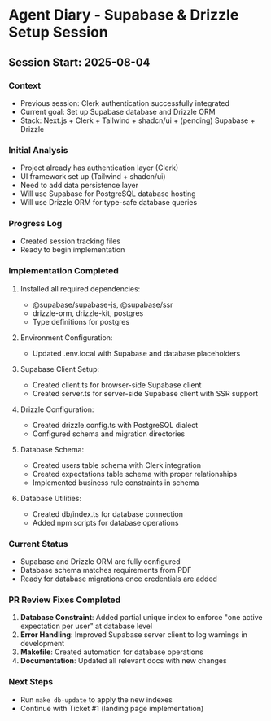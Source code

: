 # Agent Diary - Supabase & Drizzle Setup Session

## Session Start: 2025-08-04

### Context
- Previous session: Clerk authentication successfully integrated
- Current goal: Set up Supabase database and Drizzle ORM
- Stack: Next.js + Clerk + Tailwind + shadcn/ui + (pending) Supabase + Drizzle

### Initial Analysis
- Project already has authentication layer (Clerk)
- UI framework set up (Tailwind + shadcn/ui)
- Need to add data persistence layer
- Will use Supabase for PostgreSQL database hosting
- Will use Drizzle ORM for type-safe database queries

### Progress Log
- Created session tracking files
- Ready to begin implementation

### Implementation Completed
1. Installed all required dependencies:
   - @supabase/supabase-js, @supabase/ssr
   - drizzle-orm, drizzle-kit, postgres
   - Type definitions for postgres

2. Environment Configuration:
   - Updated .env.local with Supabase and database placeholders

3. Supabase Client Setup:
   - Created client.ts for browser-side Supabase client
   - Created server.ts for server-side Supabase client with SSR support

4. Drizzle Configuration:
   - Created drizzle.config.ts with PostgreSQL dialect
   - Configured schema and migration directories

5. Database Schema:
   - Created users table schema with Clerk integration
   - Created expectations table schema with proper relationships
   - Implemented business rule constraints in schema

6. Database Utilities:
   - Created db/index.ts for database connection
   - Added npm scripts for database operations

### Current Status
- Supabase and Drizzle ORM are fully configured
- Database schema matches requirements from PDF
- Ready for database migrations once credentials are added

### PR Review Fixes Completed
1. **Database Constraint**: Added partial unique index to enforce "one active expectation per user" at database level
2. **Error Handling**: Improved Supabase server client to log warnings in development
3. **Makefile**: Created automation for database operations
4. **Documentation**: Updated all relevant docs with new changes

### Next Steps
- Run `make db-update` to apply the new indexes
- Continue with Ticket #1 (landing page implementation)